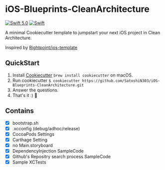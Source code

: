 iOS-Blueprints-CleanArchitecture
===

[![Swift 5.0](https://img.shields.io/badge/Swift-5.0-orange.svg?style=flat)](https://swift.org)
[![Swift](https://github.com/SatoshiN303/iOS-Blueprints-CleanArchitecture/workflows/Swift/badge.svg)](https://github.com/SatoshiN303/iOS-Blueprints-CleanArchitecture/actions/runs/331599457)

A minimal Cookiecutter template to jumpstart your next iOS project in Clean Architecture.

Inspired by [Rightpoint/ios-template](https://github.com/Rightpoint/ios-template)

## QuickStart

1. Install [Cookiecutter](https://github.com/cookiecutter/cookiecutter) `brew install cookiecutter` on macOS.
2. Run cookiecutter `$ cookiecutter https://github.com/SatoshiN303/iOS-Blueprints-CleanArchitecture.git`
3. Answer the questions.
4. That's it :) 🍻

## Contains 

- [x] bootstrap.sh
- [x] .xcconfig (debug/adhoc/release)
- [x] CocoaPods Settings 
- [x] Carthage Setting 
- [x] no Main.storyboard
- [x] DependencyInjection SampleCode
- [x] Github's Repositry search process SampleCode
- [x] Sample XCTests
